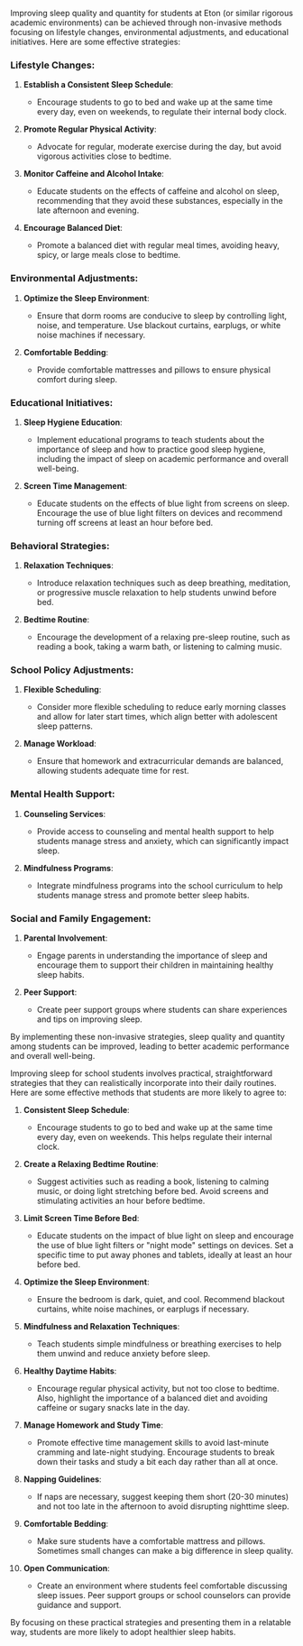 Improving sleep quality and quantity for students at Eton (or similar rigorous academic environments) can be achieved through non-invasive methods focusing on lifestyle changes, environmental adjustments, and educational initiatives. Here are some effective strategies: 

 

### Lifestyle Changes: 

1. **Establish a Consistent Sleep Schedule**: 

   - Encourage students to go to bed and wake up at the same time every day, even on weekends, to regulate their internal body clock. 

 

2. **Promote Regular Physical Activity**: 

   - Advocate for regular, moderate exercise during the day, but avoid vigorous activities close to bedtime. 

 

3. **Monitor Caffeine and Alcohol Intake**: 

   - Educate students on the effects of caffeine and alcohol on sleep, recommending that they avoid these substances, especially in the late afternoon and evening. 

 

4. **Encourage Balanced Diet**: 

   - Promote a balanced diet with regular meal times, avoiding heavy, spicy, or large meals close to bedtime. 

 

### Environmental Adjustments: 

1. **Optimize the Sleep Environment**: 

   - Ensure that dorm rooms are conducive to sleep by controlling light, noise, and temperature. Use blackout curtains, earplugs, or white noise machines if necessary. 

 

2. **Comfortable Bedding**: 

   - Provide comfortable mattresses and pillows to ensure physical comfort during sleep. 

 

### Educational Initiatives: 

1. **Sleep Hygiene Education**: 

   - Implement educational programs to teach students about the importance of sleep and how to practice good sleep hygiene, including the impact of sleep on academic performance and overall well-being. 

 

2. **Screen Time Management**: 

   - Educate students on the effects of blue light from screens on sleep. Encourage the use of blue light filters on devices and recommend turning off screens at least an hour before bed. 

 

### Behavioral Strategies: 

1. **Relaxation Techniques**: 

   - Introduce relaxation techniques such as deep breathing, meditation, or progressive muscle relaxation to help students unwind before bed. 

 

2. **Bedtime Routine**: 

   - Encourage the development of a relaxing pre-sleep routine, such as reading a book, taking a warm bath, or listening to calming music. 

 

### School Policy Adjustments: 

1. **Flexible Scheduling**: 

   - Consider more flexible scheduling to reduce early morning classes and allow for later start times, which align better with adolescent sleep patterns. 

 

2. **Manage Workload**: 

   - Ensure that homework and extracurricular demands are balanced, allowing students adequate time for rest. 

 

### Mental Health Support: 

1. **Counseling Services**: 

   - Provide access to counseling and mental health support to help students manage stress and anxiety, which can significantly impact sleep. 

 

2. **Mindfulness Programs**: 

   - Integrate mindfulness programs into the school curriculum to help students manage stress and promote better sleep habits. 

 

### Social and Family Engagement: 

1. **Parental Involvement**: 

   - Engage parents in understanding the importance of sleep and encourage them to support their children in maintaining healthy sleep habits. 

 

2. **Peer Support**: 

   - Create peer support groups where students can share experiences and tips on improving sleep. 

 

By implementing these non-invasive strategies, sleep quality and quantity among students can be improved, leading to better academic performance and overall well-being. 

 

Improving sleep for school students involves practical, straightforward strategies that they can realistically incorporate into their daily routines. Here are some effective methods that students are more likely to agree to: 

 

1. **Consistent Sleep Schedule**: 

   - Encourage students to go to bed and wake up at the same time every day, even on weekends. This helps regulate their internal clock. 

 

2. **Create a Relaxing Bedtime Routine**: 

   - Suggest activities such as reading a book, listening to calming music, or doing light stretching before bed. Avoid screens and stimulating activities an hour before bedtime. 

 

3. **Limit Screen Time Before Bed**: 

   - Educate students on the impact of blue light on sleep and encourage the use of blue light filters or "night mode" settings on devices. Set a specific time to put away phones and tablets, ideally at least an hour before bed. 

 

4. **Optimize the Sleep Environment**: 

   - Ensure the bedroom is dark, quiet, and cool. Recommend blackout curtains, white noise machines, or earplugs if necessary. 

 

5. **Mindfulness and Relaxation Techniques**: 

   - Teach students simple mindfulness or breathing exercises to help them unwind and reduce anxiety before sleep. 

 

6. **Healthy Daytime Habits**: 

   - Encourage regular physical activity, but not too close to bedtime. Also, highlight the importance of a balanced diet and avoiding caffeine or sugary snacks late in the day. 

 

7. **Manage Homework and Study Time**: 

   - Promote effective time management skills to avoid last-minute cramming and late-night studying. Encourage students to break down their tasks and study a bit each day rather than all at once. 

 

8. **Napping Guidelines**: 

   - If naps are necessary, suggest keeping them short (20-30 minutes) and not too late in the afternoon to avoid disrupting nighttime sleep. 

 

9. **Comfortable Bedding**: 

   - Make sure students have a comfortable mattress and pillows. Sometimes small changes can make a big difference in sleep quality. 

 

10. **Open Communication**: 

    - Create an environment where students feel comfortable discussing sleep issues. Peer support groups or school counselors can provide guidance and support. 

 

By focusing on these practical strategies and presenting them in a relatable way, students are more likely to adopt healthier sleep habits. 

 
